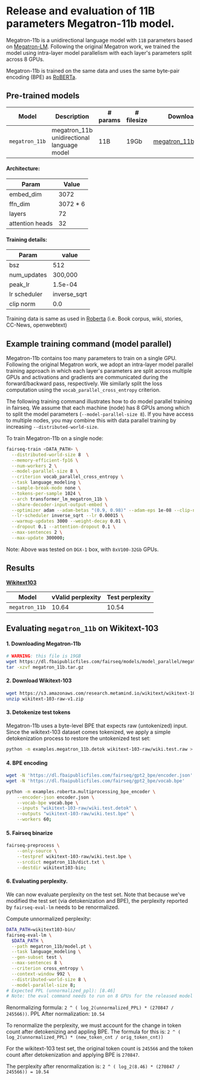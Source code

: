 # Release and evaluation of 11B parameters Megatron-11b model.

Megatron-11b is a unidirectional language model with `11B` parameters based on [Megatron-LM](https://arxiv.org/pdf/1909.08053.pdf). Following the original Megatron work, we trained the model using intra-layer model parallelism with each layer's parameters split across 8 GPUs.

Megatron-11b is trained on the same data and uses the same byte-pair encoding (BPE) as [RoBERTa](https://arxiv.org/pdf/1907.11692.pdf).

## Pre-trained models

Model | Description | # params | # filesize | Download
---|---|---|---|---
`megatron_11b` | megatron_11b unidirectional language model | 11B | 19Gb | [megatron_11b.tar.gz](https://dl.fbaipublicfiles.com/fairseq/models/model_parallel/megatron_11b.tar.gz)

#### Architecture:

Param | Value
---|---
embed_dim | 3072
ffn_dim | 3072 * 6
layers | 72
attention heads | 32

#### Training details:

Param | value
---|---
bsz | 512
num_updates | 300,000
peak_lr | 1.5e-04
lr scheduler | inverse_sqrt
clip norm | 0.0

Training data is same as used in [Roberta](https://arxiv.org/pdf/1907.11692.pdf) (i.e. Book corpus, wiki, stories, CC-News, openwebtext)



## Example training command (model parallel)

Megatron-11b contains too many parameters to train on a single GPU. Following
the original Megatron work, we adopt an intra-layer model parallel training
approach in which each layer's parameters are split across multiple GPUs and
activations and gradients are communicated during the forward/backward pass,
respectively. We similarly split the loss computation using the
`vocab_parallel_cross_entropy` criterion.

The following training command illustrates how to do model parallel training in
fairseq. We assume that each machine (node) has 8 GPUs among which to split the
model parameters (`--model-parallel-size 8`). If you have access to multiple
nodes, you may combine this with data parallel training by increasing
`--distributed-world-size`.

To train Megatron-11b on a single node:


```bash
fairseq-train <DATA_PATH> \
  --distributed-world-size 8  \
  --memory-efficient-fp16 \
  --num-workers 2 \
  --model-parallel-size 8 \
  --criterion vocab_parallel_cross_entropy \
  --task language_modeling \
  --sample-break-mode none \
  --tokens-per-sample 1024 \
  --arch transformer_lm_megatron_11b \
  --share-decoder-input-output-embed \
  --optimizer adam --adam-betas "(0.9, 0.98)" --adam-eps 1e-08 --clip-norm 0.0 \
  --lr-scheduler inverse_sqrt --lr 0.00015 \
  --warmup-updates 3000 --weight-decay 0.01 \
  --dropout 0.1 --attention-dropout 0.1 \
  --max-sentences 2 \
  --max-update 300000;
```

Note: Above was tested on `DGX-1` box, with `8xV100-32Gb` GPUs.

## Results

**[Wikitext103](https://blog.einstein.ai/the-wikitext-long-term-dependency-language-modeling-dataset/)**

Model | vValid perplexity | Test perplexity
---|---|---
`megatron_11b` | 10.64 | 10.54


## Evaluating `megatron_11b` on Wikitext-103

#### 1. Downloading Megatron-11b
```bash
# WARNING: this file is 19GB
wget https://dl.fbaipublicfiles.com/fairseq/models/model_parallel/megatron_11b.tar.gz
tar -xzvf megatron_11b.tar.gz
```

#### 2. Download Wikitext-103
```bash
wget https://s3.amazonaws.com/research.metamind.io/wikitext/wikitext-103-raw-v1.zip
unzip wikitext-103-raw-v1.zip
```

#### 3. Detokenize test tokens
Megatron-11b uses a byte-level BPE that expects raw (untokenized) input. Since
the wikitext-103 dataset comes tokenized, we apply a simple detokenization
process to restore the untokenized test set:

```bash
python -m examples.megatron_11b.detok wikitext-103-raw/wiki.test.raw > wikitext-103-raw/wiki.test.detok
```

#### 4. BPE encoding
```bash
wget -N 'https://dl.fbaipublicfiles.com/fairseq/gpt2_bpe/encoder.json'
wget -N 'https://dl.fbaipublicfiles.com/fairseq/gpt2_bpe/vocab.bpe'

python -m examples.roberta.multiprocessing_bpe_encoder \
    --encoder-json encoder.json \
    --vocab-bpe vocab.bpe \
    --inputs "wikitext-103-raw/wiki.test.detok" \
    --outputs "wikitext-103-raw/wiki.test.bpe" \
    --workers 60;
```

#### 5. Fairseq binarize
```bash
fairseq-preprocess \
    --only-source \
    --testpref wikitext-103-raw/wiki.test.bpe \
    --srcdict megatron_11b/dict.txt \
    --destdir wikitext103-bin;
```

#### 6. Evaluating perplexity.
We can now evaluate perplexity on the test set. Note that because we've modified
the test set (via detokenization and BPE), the perplexity reported by
`fairseq-eval-lm` needs to be renormalized.

Compute unnormalized perplexity:

```bash
DATA_PATH=wikitext103-bin/
fairseq-eval-lm \
  $DATA_PATH \
  --path megatron_11b/model.pt \
  --task language_modeling \
  --gen-subset test \
  --max-sentences 8 \
  --criterion cross_entropy \
  --context-window 992 \
  --distributed-world-size 8 \
  --model-parallel-size 8;
# Expected PPL (unnormalized_ppl): [8.46]
# Note: the eval command needs to run on 8 GPUs for the released model
```
Renormalizing formula:  `2 ^ ( log_2(unnormalized_PPL) * (270847 / 245566))`.
PPL After normalization: `10.54`

To renormalize the perplexity, we must account for the change in token count
after detokenizing and appling BPE. The formula for this is:
`2 ^ ( log_2(unnormalized_PPL) * (new_token_cnt / orig_token_cnt))`

For the wikitext-103 test set, the original token count is `245566` and the
token count after detokenization and applying BPE is `270847`.

The perplexity after renormalization is:
`2 ^ ( log_2(8.46) * (270847 / 245566)) = 10.54`
